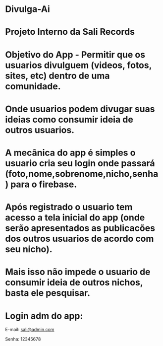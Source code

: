 # Divulga-Ai

# Projeto Interno da Sali Records

# Objetivo do App - Permitir que os usuarios divulguem (videos, fotos, sites, etc) dentro de uma comunidade.
# Onde usuarios podem divugar suas ideias como consumir ideia de outros usuarios.

# A mecânica do app é simples o usuario cria seu login onde passará (foto,nome,sobrenome,nicho,senha) para o firebase.
# Após registrado o usuario tem acesso a tela inicial do app (onde serão apresentados as publicacões dos outros usuarios de acordo com seu nicho).

# Mais isso não impede o usuario de consumir ideia de outros nichos, basta ele pesquisar.

# Login adm do app:

E-mail: sali@admin.com

Senha: 12345678
